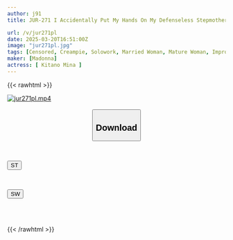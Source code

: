 ```yaml
---
author: j91
title: JUR-271 I Accidentally Put My Hands On My Defenseless Stepmother, And Two Seconds After My Dad Left, She Grabbed My Dick And Had Sex With Me. Mina Kitano

url: /v/jur271pl
date: 2025-03-20T16:51:00Z
image: "jur271pl.jpg"
tags: [Censored, Creampie, Solowork, Married Woman, Mature Woman, Impromptu Sex, Stepmother	]
maker: [Madonna]
actress: [ Kitano Mina ]
---
```



{{< rawhtml >}}

<div class="video" data-videoid="XBbyzgrMPqcDJQZ">
    <a href="javascript:;">
        <img src="/v/jur271pl/jur271pl.jpg" width="WIDTH" height="HEIGHT" alt="jur271pl.mp4" loading="lazy">
    </a>
</div>

<script type="text/javascript" src="https://j91.asia/asset/on-demand-st.js"></script>

<br>
  <link rel="stylesheet" href="https://j91.asia/asset/bs5.css">
  
  <center>
  <button class="btn btn-primary" type="button" data-bs-toggle="collapse" data-bs-target=".multi-collapse" aria-expanded="false" aria-controls="multiCollapseExample1 multiCollapseExample2"><h2>Download</h2></button></center>
</p>
<div class="row">
  <div class="col">
    <div class="collapse multi-collapse" id="multiCollapseExample1">
      <div class="card card-body">
	      	      <br>
<div class="buttons">  
<p><a href="/v/jur271pl/st.html" target="_blank"><button class="btn-hover color-3"><i class="fa fa-download"></i> ST</button></a></p></div>
    </div>
  </div>
</div>
  <div class="col">
    <div class="collapse multi-collapse" id="multiCollapseExample2">
      <div class="card card-body">
	      <br>
<div class="buttons">
<p><a href="/v/jur271pl/sw.html" target="_blank"><button class="btn-hover color-2"><i class="fa fa-download"></i> SW</button></a></p></div>
<br><br>
      </div>
    </div>
  </div>
</div>

{{< /rawhtml >}}